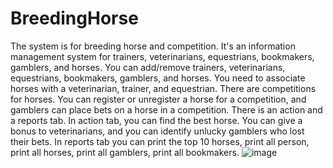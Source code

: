 # BreedingHorse

The system is for breeding horse and competition.
It's an information management system for trainers, veterinarians, equestrians, bookmakers, gamblers, and horses.
You can add/remove trainers, veterinarians, equestrians, bookmakers, gamblers, and horses.
You need to associate horses with a veterinarian, trainer, and equestrian.
There are competitions for horses. You can register or unregister a horse for a competition, and gamblers can place bets on a horse in a competition.
There is an action and a reports tab. In action tab, you can find the best horse. You can give a bonus to veterinarians, and you can identify unlucky gamblers who lost their bets.
In reports tab you can print the top 10 horses, print all person, print all horses, print all gamblers, print all bookmakers.
![image](https://github.com/elia1993/BreedingHorse/assets/77536857/9682e3ab-cd36-4062-94bd-195758092790)

